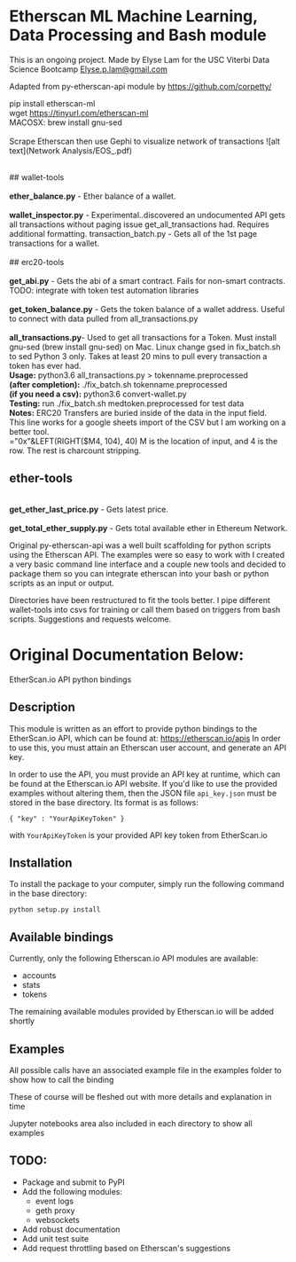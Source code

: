 # Etherscan ML Machine Learning, Data Processing and Bash module 
This is an ongoing project.
Made by Elyse Lam for the USC Viterbi Data Science Bootcamp
Elyse.p.lam@gmail.com

Adapted from py-etherscan-api module by https://github.com/corpetty/

pip install etherscan-ml <br />
wget https://tinyurl.com/etherscan-ml <br />
MACOSX:  brew install gnu-sed <br />
<br />
Scrape Etherscan then use Gephi to visualize network of transactions
![alt text](Network Analysis/EOS_.pdf)


<br />
## wallet-tools
<br /><br />
<b>ether_balance.py</b> - Ether balance of a wallet.
<br /><br />
<b>wallet_inspector.py</b> - Experimental..discovered an undocumented API gets all transactions without paging issue get_all_transactions had. Requires additional formatting.
transaction_batch.py - Gets all of the 1st page transactions for a wallet. 
<br /><br />
## erc20-tools
<br /><br />
<b>get_abi.py</b> - Gets the abi of a smart contract. Fails for non-smart contracts. TODO: integrate with token test automation libraries
<br /><br />
<b>get_token_balance.py</b> - Gets the token balance of a wallet address. Useful to connect with data pulled from all_transactions.py
<br /><br />
<b>all_transactions.py</b>- Used to get all transactions for a Token. Must install gnu-sed (brew install gnu-sed) on Mac. Linux change gsed in fix_batch.sh to sed Python 3 only. Takes at least 20 mins to pull every transaction a token has ever had.
<br />			<b>Usage:</b> python3.6 all_transactions.py <token address> > tokenname.preprocessed
<br />			<b>(after completion):</b> ./fix_batch.sh tokenname.preprocessed
<br />			<b>(if you need a csv):</b> python3.6 convert-wallet.py <tokenname.json>
<br />			<b>Testing:</b> run ./fix_batch.sh medtoken.preprocessed for test data
<br />			<b>Notes:</b> ERC20 Transfers are buried inside of the data in the input field. 
<br />			This line works for a google sheets import of the CSV but I am working on a better tool. 
<br />			="0x"&LEFT(RIGHT($M4, 104), 40)   M is the location of input, and 4 is the row. The rest is charcount stripping.
<br />

## ether-tools
<br />
<b>get_ether_last_price.py</b> - Gets latest price.
<br /><br />
<b>get_total_ether_supply.py</b> - Gets total available ether in Ethereum Network.
<br />

Original py-etherscan-api was a well built scaffolding for python
scripts using the Etherscan API. The examples were so easy to work with
I created a very basic command line interface and a couple new tools and
decided to package them so you can integrate etherscan into your bash or
python scripts as an input or output.

Directories have been restructured to fit the tools better. I pipe
different wallet-tools into csvs for training or call them based on
triggers from bash scripts. Suggestions and requests welcome.

# Original Documentation Below:



EtherScan.io API python bindings

## Description
This module is written as an effort to provide python bindings to the EtherScan.io API, which can be found at: 
https://etherscan.io/apis
In order to use this, you must attain an Etherscan user account, and generate an API key.

In order to use the API, you must provide an API key at runtime, which can be found at the Etherscan.io API website.
If you'd like to use the provided examples without altering them, then the JSON file `api_key.json` must be stored in
the base directory.  Its format is as follows:

    { "key" : "YourApiKeyToken" }
    
with `YourApiKeyToken` is your provided API key token from EtherScan.io

## Installation
To install the package to your computer, simply run the following command in the base directory:

    python setup.py install

## Available bindings
Currently, only the following Etherscan.io API modules are available:

- accounts
- stats
- tokens

The remaining available modules provided by Etherscan.io will be added shortly

## Examples
All possible calls have an associated example file in the examples folder to show how to call the binding

These of course will be fleshed out with more details and explanation in time

Jupyter notebooks area also included in each directory to show all examples

## TODO:

- Package and submit to PyPI
- Add the following modules:
    - event logs
    - geth proxy
    - websockets
- Add robust documentation
- Add unit test suite
- Add request throttling based on Etherscan's suggestions

